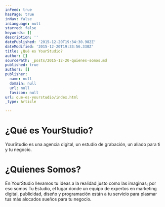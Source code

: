 ```yaml
---
inFeed: true
hasPage: true
inNav: false
inLanguage: null
starred: false
keywords: []
description: ''
datePublished: '2015-12-20T19:34:30.982Z'
dateModified: '2015-12-20T19:33:56.330Z'
title: ¿Qué es YourStudio?
author: []
sourcePath: _posts/2015-12-20-quienes-somos.md
published: true
authors: []
publisher:
  name: null
  domain: null
  url: null
  favicon: null
url: que-es-yourstudio/index.html
_type: Article

---
```

# ¿Qué es YourStudio?

YourStudio es una agencia digital, un estudio de grabación, un aliado para ti y tu negocio.

# ¿Quienes Somos?

En YourStudio llevamos tu ideas a la realidad justo como las imaginas; por eso somos Tu Estudio, el lugar donde un equipo de expertos en marketing digital, publicidad, diseño y programación están a tu servicio para plasmar tus más alocados sueños para tu negocio.
